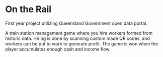 # On the Rail
First year project utilizing Queensland Government open data portal.

A train station management game where you hire workers formed from historic data. 
Hiring is done by scanning custom made QR codes, and workers can be put to work to generate profit.
The game is won when the player accumulates enough cash and income flow.
